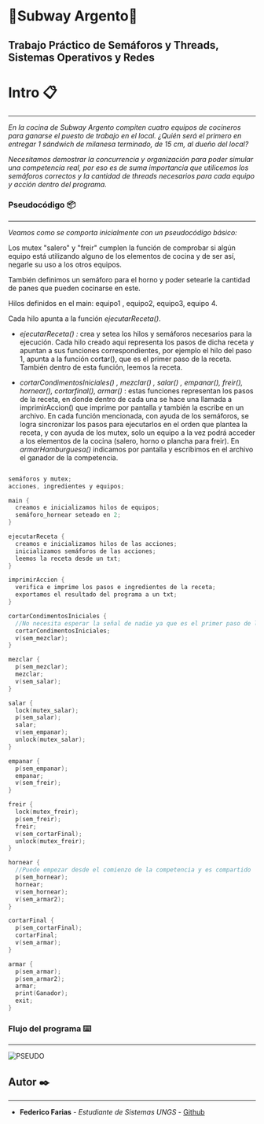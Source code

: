 # **:hamburger:Subway Argento:hamburger:**
## Trabajo Práctico de Semáforos y Threads, Sistemas Operativos y Redes




# Intro 📋

------------

_En la cocina de Subway Argento compiten cuatro equipos de cocineros
para ganarse el puesto de trabajo en el local. ¿Quién será el primero en
entregar 1 sándwich de milanesa terminado, de 15 cm, al dueño del
local?_

_Necesitamos demostrar la concurrencia y organización para poder simular una competencia real, por eso es de suma importancia que utilicemos los semáforos correctos y la cantidad de threads necesarios para cada equipo y acción dentro del programa._


### Pseudocódigo 📦

------------

_Veamos como se comporta inicialmente con un pseudocódigo básico:_

Los mutex "salero" y "freir" cumplen la función de comprobar si algún equipo está utilizando alguno de los elementos de cocina y de ser así, negarle su uso a los otros equipos. 

También definimos un semáforo para el horno y poder setearle la cantidad de panes que pueden cocinarse en este.

Hilos definidos en el main: equipo1 , equipo2, equipo3, equipo 4. 

Cada hilo apunta a la función *ejecutarReceta()*.

- *ejecutarReceta() :*  crea y setea los hilos y semáforos necesarios para la ejecución. Cada hilo creado aqui representa los pasos de dicha receta y apuntan a sus funciones correspondientes, por ejemplo el hilo del paso 1, apunta a la función cortar(), que es el primer paso de la receta. También dentro de esta función, leemos la receta.

- *cortarCondimentosIniciales() , mezclar() , salar() , empanar(), freir(), hornear(), cortarfinal(), armar()* :  estas funciones representan los pasos de la receta, en donde dentro de cada una se hace una llamada a imprimirAccion() que imprime por pantalla y también la escribe en un archivo. En cada función mencionada, con ayuda de los semáforos, se logra sincronizar los pasos para ejecutarlos en el orden que plantea la receta, y con ayuda de los mutex, solo un equipo a la vez podrá acceder a los elementos de la cocina (salero, horno o plancha para freir). 
  En *armarHamburguesa()* indicamos por pantalla y escribimos en el archivo el ganador de la competencia.
  
```c

semáforos y mutex;
acciones, ingredientes y equipos;

main {
  creamos e inicializamos hilos de equipos;
  semáforo_hornear seteado en 2;
}

ejecutarReceta {
  creamos e inicializamos hilos de las acciones;
  inicializamos semáforos de las acciones;
  leemos la receta desde un txt;
}

imprimirAccion {
  verifica e imprime los pasos e ingredientes de la receta;
  exportamos el resultado del programa a un txt;
}

cortarCondimentosIniciales {
  //No necesita esperar la señal de nadie ya que es el primer paso de la receta
  cortarCondimentosIniciales;
  v(sem_mezclar);
}

mezclar {
  p(sem_mezclar);
  mezclar;
  v(sem_salar);
}

salar {
  lock(mutex_salar);
  p(sem_salar);
  salar;
  v(sem_empanar);
  unlock(mutex_salar);
}

empanar {
  p(sem_empanar);
  empanar;
  v(sem_freir);
}

freir {
  lock(mutex_freir);
  p(sem_freir);
  freir;
  v(sem_cortarFinal);
  unlock(mutex_freir);
}

hornear {
  //Puede empezar desde el comienzo de la competencia y es compartido
  p(sem_hornear);
  hornear;
  v(sem_hornear);
  v(sem_armar2);
}

cortarFinal {
  p(sem_cortarFinal);
  cortarFinal;
  v(sem_armar);
}

armar {
  p(sem_armar);
  p(sem_armar2);
  armar;
  print(Ganador);
  exit;
}
```

### Flujo del programa ⌨️

------------

![PSEUDO](https://user-images.githubusercontent.com/22090492/115168134-43e8d800-a090-11eb-9221-f3ee32743eba.png)

## Autor ✒️

------------

* **Federico Farias** - *Estudiante de Sistemas UNGS* - [Github](https://github.com/frderickk)

